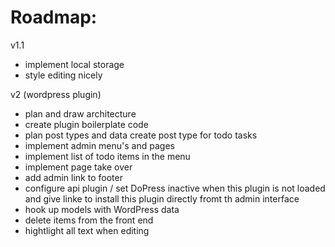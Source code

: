 Roadmap:
=======

v1.1

* implement local storage 
* style editing nicely

v2 (wordpress plugin)
* plan and draw architecture 
* create plugin boilerplate code
* plan post types and data create post type for todo tasks 
* implement admin menu's and pages
* implement list of todo items in the menu
* implement page take over 
* add admin link to footer
* configure api plugin / set DoPress inactive when this plugin is not loaded and give linke to install this plugin directly fromt th admin interface
* hook up models with WordPress data
* delete items from the front end
* hightlight all text when editing

